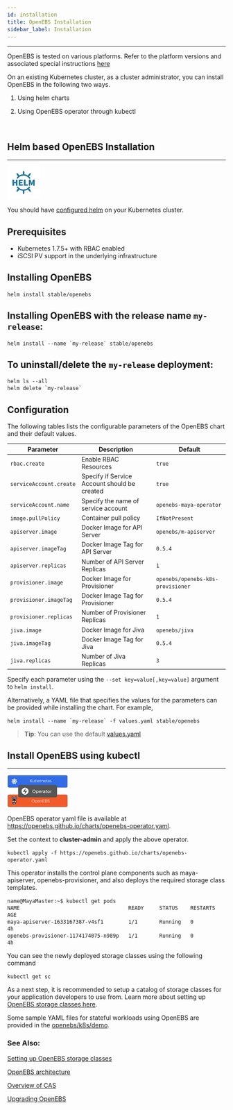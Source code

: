 ```yaml
---
id: installation
title: OpenEBS Installation
sidebar_label: Installation
---
```


------

OpenEBS is tested on various platforms. Refer to the platform versions and associated special instructions [here](/docs/next/supportedplatforms.html)



On an existing Kubernetes cluster, as a cluster administrator, you can install OpenEBS in the following two ways.

1. Using helm charts

2. Using OpenEBS operator through kubectl 

   ​


<a name="helm"></a>



## Helm based OpenEBS Installation

------

![Installing OpenEBS using helm ](/docs/assets/helm.png)

You should have [configured helm](https://docs.helm.sh/using_helm/#quickstart-guide) on your Kubernetes cluster. 

## Prerequisites
- Kubernetes 1.7.5+ with RBAC enabled
- iSCSI PV support in the underlying infrastructure

## Installing OpenEBS 
```
helm install stable/openebs
```

## Installing OpenEBS with the release name `my-release`:
```
helm install --name `my-release` stable/openebs
```

## To uninstall/delete the `my-release` deployment:
```
helm ls --all
helm delete `my-release`
```

## Configuration

The following tables lists the configurable parameters of the OpenEBS chart and their default values.

| Parameter                            | Description                                   | Default                           |
| ------------------------------------ | --------------------------------------------- | --------------------------------- |
| `rbac.create`                        | Enable RBAC Resources                         | `true`                            |
| `serviceAccount.create`              | Specify if Service Account should be created  | `true`                            |
| `serviceAccount.name`                | Specify the name of service account           | `openebs-maya-operator`           |
| `image.pullPolicy`                   | Container pull policy                         | `IfNotPresent`                    |
| `apiserver.image`                    | Docker Image for API Server                   | `openebs/m-apiserver`             |
| `apiserver.imageTag`                 | Docker Image Tag for API Server               | `0.5.4`                           |
| `apiserver.replicas`                 | Number of API Server Replicas                 | `1`                               |
| `provisioner.image`                  | Docker Image for Provisioner                  | `openebs/openebs-k8s-provisioner` |
| `provisioner.imageTag`               | Docker Image Tag for Provisioner              | `0.5.4`                           |
| `provisioner.replicas`               | Number of Provisioner Replicas                | `1`                               |
| `jiva.image`                         | Docker Image for Jiva                         | `openebs/jiva`                    |
| `jiva.imageTag`                      | Docker Image Tag for Jiva                     | `0.5.4`                           |
| `jiva.replicas`                      | Number of Jiva Replicas                       | `3`                               |

Specify each parameter using the `--set key=value[,key=value]` argument to `helm install`.

Alternatively, a YAML file that specifies the values for the parameters can be provided while installing the chart. For example,

```shell
helm install --name `my-release` -f values.yaml stable/openebs
```

> **Tip**: You can use the default [values.yaml](values.yaml)

## Install OpenEBS using kubectl

------

![Installing OpenEBS with Operator](/docs/assets/operator.png)

OpenEBS operator yaml file is available at https://openebs.github.io/charts/openebs-operator.yaml. 



Set the context to **cluster-admin** and apply the above operator.



```
kubectl apply -f https://openebs.github.io/charts/openebs-operator.yaml
```



This operator installs the control plane components such as maya-apiserver, openebs-provisioner, and also deploys the required storage class templates.

```
name@MayaMaster:~$ kubectl get pods
NAME                                   READY     STATUS    RESTARTS   AGE
maya-apiserver-1633167387-v4sf1        1/1       Running   0          4h
openebs-provisioner-1174174075-n989p   1/1       Running   0          4h
```

You can see the newly deployed storage classes using the following command

```
kubectl get sc
```

As a next step, it is recommended to setup a catalog of storage classes for your application developers to use from. Learn more about setting up [OpenEBS storage classes here](/docs/next/setupstorageclasses.html).

Some sample YAML files for stateful workloads using OpenEBS are provided in the [openebs/k8s/demo](https://docs.openebs.io/docs/openebs/k8s/demo).

### See Also:

[Setting up OpenEBS storage classes](/docs/next/setupstorageclasses.html)

[OpenEBS architecture](/docs/next/architecture.html)

[Overview of CAS](/docs/next/conceptscas.html)

[Upgrading OpenEBS](/docs/next/upgrade.html)

 <!-- Hotjar Tracking Code for https://docs.openebs.io -->


<script>
   (function(h,o,t,j,a,r){
       h.hj=h.hj||function(){(h.hj.q=h.hj.q||[]).push(arguments)};
       h._hjSettings={hjid:785693,hjsv:6};
       a=o.getElementsByTagName('head')[0];
       r=o.createElement('script');r.async=1;
       r.src=t+h._hjSettings.hjid+j+h._hjSettings.hjsv;
       a.appendChild(r);
   })(window,document,'https://static.hotjar.com/c/hotjar-','.js?sv=');
</script>
